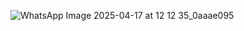 ![WhatsApp Image 2025-04-17 at 12 12 35_0aaae095](https://github.com/user-attachments/assets/4d243811-d067-4f63-9db4-add702c7b249)

